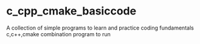 # c_cpp_cmake_basiccode
A collection of simple programs to  learn and practice coding fundamentals c,c++,cmake  combination program to run 
